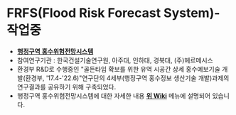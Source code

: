 # FRFS(Flood Risk Forecast System)-작업중

* [**행정구역 홍수위험전망시스템**](http://210.92.123.198:8080/golden1a/index_v2020.html?lensfile_kst=2016-10-03%2009:00:00.000)
* 참여연구기관 : 한국건설기술연구원, 아주대, 인하대, 경북대, (주)헤르메시스   
* 환경부 R&D로 수행중인 "골든타임 확보를 위한 유역 시공간 상세 홍수예보기술 개발(환경부, '17.4-'22.6)"연구단의 4세부(행정구역 홍수정보 생산기술 개발)과제의 연구결과를 공유하기 위해 구축되었다.
* 행정구역 홍수위험전망시스템에 대한 자세한 내용 [**위 Wiki**](https://github.com/floodmodel/FRFS/wiki) 메뉴에 설명되어 있습니다.
